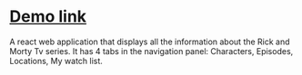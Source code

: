# [Demo link](https://Layrovell.github.io/rm-app)

A react web application that displays all the information about the Rick and Morty Tv series. It has 4 tabs in the navigation panel: Characters, Episodes, Locations, My watch list.

